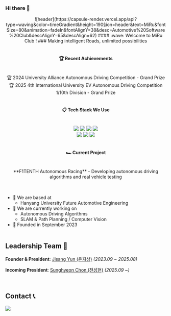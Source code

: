 ### Hi there 👋
<div align="center">
![header](https://capsule-render.vercel.app/api?type=waving&color=timeGradient&height=190&section=header&text=MiRu&fontSize=80&animation=fadeIn&fontAlignY=38&desc=Automotive%20Software%20Club&descAlignY=65&descAlign=62)
####  :wave: Welcome to MiRu Club !
### Making intelligent Roads, unlimited possibilities
 <br/>
 <br/>
  
####  :trophy: Recent Achievements 
  
 <br/>
🏆 2024 University Alliance Autonomous Driving Competition - Grand Prize  
🏆 2025 4th International University EV Autonomous Driving Competition 1/10th Division - Grand Prize
 <br/>
 <br/>
  
####  :clipboard: Tech Stack We Use 
  
 <br/>
<img src="https://img.shields.io/badge/C%2B%2B-00599C?style=for-the-badge&logo=c%2B%2B&logoColor=white">
<img src="https://img.shields.io/badge/RUST-000000?style=for-the-badge&logo=rust&logoColor=white">
<img src="https://img.shields.io/badge/Python-3776AB?style=for-the-badge&logo=python&logoColor=white">
<img src="https://img.shields.io/badge/ROS2-22314E?style=for-the-badge&logo=ros&logoColor=white">
<br/>
<img src="https://img.shields.io/badge/OpenCV-5C3EE8?style=for-the-badge&logo=opencv&logoColor=white">
<img src="https://img.shields.io/badge/Docker-2496ED?style=for-the-badge&logo=Docker&logoColor=white"/>
<img src="https://img.shields.io/badge/Linux-FCC624?style=for-the-badge&logo=linux&logoColor=black">
 
   <br/>
   <br/>
 
#### :racing_car: Current Project
 
  <br/>
**F1TENTH Autonomous Racing** - Developing autonomous driving algorithms and real vehicle testing
  <br/>
  <br/>
  <br/>
</div>

- 🏫 We are based at
  - Hanyang University Future Automotive Engineering
- 🌱 We are currently working on <br/>
  - Autonomous Driving Algorithms
  - SLAM & Path Planning / Computer Vision
- 🎯 Founded in September 2023
<br/><br/>

## Leadership Team 👥
**Founder & President**: [Jisang Yun (윤지상)](https://github.com/thejourneyofbabo) *(2023.09 ~ 2025.08)*

**Incoming President**: [Sunghyeon Chon (전성현)](https://github.com/shchon11) *(2025.09 ~)*

<br/>

## Contact 📞 
<div style="display:flex; flex-direction:row;">
    <a href="mailto:mru.cargonew@gmail.com">
    <img src="https://img.shields.io/badge/Gmail-EA4335?style=for-the-badge&logo=Gmail&logoColor=white">
    </a>
</div>

<!--
**MiRu Club** is a automotive software club at Hanyang University.
We focus on:
- Autonomous Driving Technology
- F1TENTH Platform Development  
- Competition Participation
- Industry Collaboration
-->
